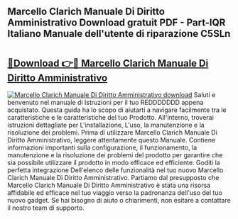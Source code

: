 ## Marcello Clarich Manuale Di Diritto Amministrativo Download gratuit PDF - Part-lQR Italiano Manuale dell'utente di riparazione C5SLn

# <h2><a href="http://dfg1zh.blite.top/?on=Marcello+Clarich+Manuale+Di+Diritto+Amministrativo">🔗Download 👉🔴 Marcello Clarich Manuale Di Diritto Amministrativo</a></h2>

[![Marcello Clarich Manuale Di Diritto Amministrativo download](https://i.imgur.com/lujVjoI.png)](http://dfg1zh.blite.top/?on=Marcello+Clarich+Manuale+Di+Diritto+Amministrativo)
Saluti e benvenuto nel manuale di Istruzioni per il tuo REDDDDDDD appena acquistato. Questa guida ha lo scopo di aiutarti a navigare facilmente tra le caratteristiche e le caratteristiche del tuo Prodotto. All'interno, troverai istruzioni dettagliate per L'installazione, L'uso, la manutenzione e la risoluzione dei problemi. Prima di utilizzare Marcello Clarich Manuale Di Diritto Amministrativo, leggere attentamente questo Manuale. Contiene informazioni importanti sulla configurazione, il funzionamento, la manutenzione e la risoluzione dei problemi del prodotto per garantire che sia possibile utilizzare il prodotto in modo efficace ed efficiente. Goditi la perfetta integrazione Dell'elenco delle funzionalità nel tuo nuovo Marcello Clarich Manuale Di Diritto Amministrativo. Partiamo dal presupposto che Marcello Clarich Manuale Di Diritto Amministrativo è stata una risorsa affidabile ed efficace nel tuo viaggio verso la padronanza dell'uso del tuo nuovo gadget. Se hai bisogno di aiuto o chiarimenti, non esitare a contattare il nostro team di supporto.
